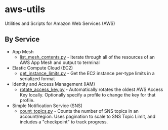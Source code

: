 # aws-utils
Utilities and Scripts for Amazon Web Services (AWS)

## By Service

* App Mesh
  * [list_mesh_contents.py](appmesh_list_mesh_contents/) - Iterate through all of the resources of an AWS App Mesh and output to terminal
* Elastic Compute Cloud (EC2)
  * [get_instance_limits.py](ec2_get_instance_limits/) - Get the EC2 instance per-type limits in a serialized format
* Identity and Access Management (IAM)
  * [rotate_access_key.py](iam_rotate_access_key/) - Automatically rotates the oldest AWS Access Key locally. Optionally specify a profile to change the key for that profile.
* Simple Notification Service (SNS)
  * [count_topics.py](sns_count_topics/) - Counts the number of SNS topics in an account/region. Uses pagination to scale to SNS Topic Limit, and includes a "checkpoint" to track progress.